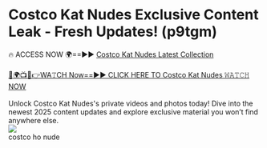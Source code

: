 # Costco Kat Nudes Exclusive Content Leak - Fresh Updates! (p9tgm)

🔥 ACCESS NOW 🌍==►► <a href="https://tinyurl.com/2mz8nhtm" rel="nofollow">Costco Kat Nudes Latest Collection</a>
<br><br>
[🔴🌍📺📱👉WA𝚃CH Now==►► CLICK HERE TO Costco Kat Nudes 𝚆𝙰𝚃𝙲𝙷 NOW](https://tinyurl.com/2mz8nhtm)
<br><br>
Unlock Costco Kat Nudes's private videos and photos today! Dive into the newest 2025 content updates and explore exclusive material you won’t find anywhere else.
<br>
<a href="https://tinyurl.com/2mz8nhtm" rel="nofollow" data-target="animated-image.originalLink"><img src="https://camo.githubusercontent.com/8a4f000d20f83aca3bf7ec5f350d767afa0574a8a352519fd8cfa583a6f93a33/68747470733a2f2f692e696d6775722e636f6d2f644a486b345a712e676966" data-canonical-src="https://i.imgur.com/dJHk4Zq.gif" style="max-width: 100%; display: inline-block;" data-target="animated-image.originalImage"></a>
<br>
costco ho nude